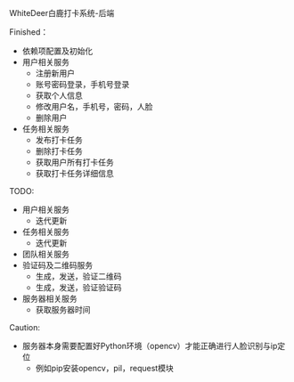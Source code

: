 WhiteDeer白鹿打卡系统-后端

Finished：
* 依赖项配置及初始化
* 用户相关服务
  * 注册新用户
  * 账号密码登录，手机号登录
  * 获取个人信息
  * 修改用户名，手机号，密码，人脸
  * 删除用户
* 任务相关服务
  * 发布打卡任务
  * 删除打卡任务
  * 获取用户所有打卡任务
  * 获取打卡任务详细信息


TODO:
* 用户相关服务
  * 迭代更新
* 任务相关服务
  * 迭代更新
* 团队相关服务
* 验证码及二维码服务
  * 生成，发送，验证二维码
  * 生成，发送，验证验证码
* 服务器相关服务
  * 获取服务器时间

Caution:
* 服务器本身需要配置好Python环境（opencv）才能正确进行人脸识别与ip定位
  * 例如pip安装opencv，pil，request模块
